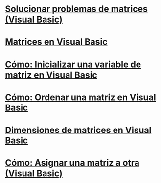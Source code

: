 # [Solucionar problemas de matrices (Visual Basic)](troubleshooting-arrays.md)
# [Matrices en Visual Basic](index.md)
# [Cómo: Inicializar una variable de matriz en Visual Basic](how-to-initialize-an-array-variable.md)
# [Cómo: Ordenar una matriz en Visual Basic](how-to-sort-an-array.md)
# [Dimensiones de matrices en Visual Basic](array-dimensions.md)
# [Cómo: Asignar una matriz a otra (Visual Basic)](how-to-assign-one-array-to-another-array.md)
